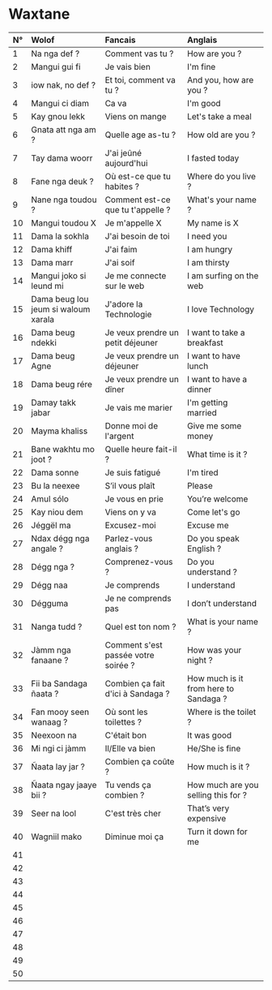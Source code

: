 # Waxtane

 N°  | Wolof                    | Fancais                   | Anglais
---- | :----------------------- | :------------------------ | :-------------------------
  1  | Na nga def ?             | Comment vas tu ?          | How are you ?
  2  | Mangui gui fi            | Je vais bien              | I'm fine
  3  | iow nak, no def ?        | Et toi, comment va tu ?   | And you, how are you ?
  4  | Mangui ci diam           | Ca va                     | I'm good
  5  | Kay gnou lekk            | Viens on mange            | Let's take a meal
  6  | Gnata att nga am ?       | Quelle age as-tu ?        | How old are you ?
  7  | Tay dama woorr           | J'ai jeûné aujourd'hui    | I fasted today
  8  | Fane nga deuk ?          | Où est-ce que tu habites ? | Where do you live ?
  9  | Nane nga toudou ?        | Comment est-ce que tu t'appelle ? | What's your name ?
  10 | Mangui toudou X          | Je m'appelle X            | My name is X
  11 | Dama la sokhla           | J'ai besoin de toi        | I need you
  12 | Dama khiff               | J'ai faim                 | I am hungry
  13 | Dama marr                | J'ai soif                 | I am thirsty
  14 | Mangui joko si leund mi  | Je me connecte sur le web | I am surfing on the web
  15 | Dama beug lou jeum si waloum xarala | J'adore la Technologie | I love Technology
  16 | Dama beug ndekki         | Je veux prendre un petit déjeuner | I want to take a breakfast
  17 | Dama beug Agne           | Je veux prendre un déjeuner | I want to have lunch
  18 | Dama beug rére           | Je veux prendre un dîner  | I want to have a dinner
  19 | Damay takk jabar         | Je vais me marier         | I'm getting married
  20 | Mayma khaliss            | Donne moi de l'argent     | Give me some money
  21 | Bane wakhtu mo joot ?    | Quelle heure fait-il ?    | What time is it ?
  22 | Dama sonne               | Je suis fatigué           | I'm tired
  23 | Bu la neexee             | S’il vous plaît           | Please
  24 | Amul sólo                | Je vous en prie           | You’re welcome
  25 | Kay niou dem             | Viens on y va             | Come let's go
  26 | Jéggël ma                | Excusez-moi               | Excuse me
  27 | Ndax dégg nga angale ?   | Parlez-vous anglais ?     | Do you speak English ?
  28 | Dégg nga ?               | Comprenez-vous ?          | Do you understand ?
  29 | Dégg naa                 | Je comprends              | I understand
  30 | Dégguma                  | Je ne comprends pas       | I don’t understand
  31 | Nanga tudd ?             | Quel est ton nom ? | What is your name ?
  32 | Jàmm nga fanaane ?       | Comment s'est passée votre soirée ? | How was your night ?
  33 | Fii ba Sandaga ñaata ?   | Combien ça fait d'ici à Sandaga ? | How much is it from here to Sandaga ?
  34 | Fan mooy seen wanaag ?   | Où sont les toilettes ?   | Where is the toilet ?
  35 | Neexoon na               | C'était bon               | It was good
  36 | Mi ngi ci jàmm           | Il/Elle va bien           | He/She is fine
  37 | Ñaata lay jar ?          | Combien ça coûte ?        | How much is it ?
  38 | Ñaata ngay jaaye bii ?   | Tu vends ça combien ?     | How much are you selling this for ?
  39 | Seer na lool             | C'est très cher           | That’s very expensive
  40 | Wagniil mako             | Diminue moi ça            | Turn it down for me
  41 |                          |                           |
  42 |                          |                           |
  43 |                          |                           |
  44 |                          |                           |
  45 |                          |                           |
  46 |                          |                           |
  47 |                          |                           |
  48 |                          |                           |
  49 |                          |                           |
  50 |                          |                           |
